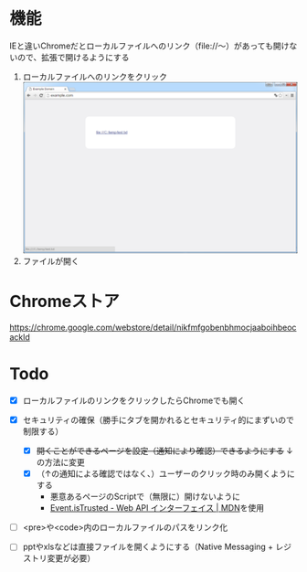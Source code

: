 # 機能
IEと違いChromeだとローカルファイルへのリンク（file://～）があっても開けないので、拡張で開けるようにする

1. ローカルファイルへのリンクをクリック<br>
    <img src="chrome-store/screenshot-01.png" width="640px;">
1. ファイルが開く

# Chromeストア
https://chrome.google.com/webstore/detail/nikfmfgobenbhmocjaaboihbeocackld

# Todo
- [x] ローカルファイルのリンクをクリックしたらChromeでも開く
- [x] セキュリティの確保（勝手にタブを開かれるとセキュリティ的にまずいので制限する）
    - [x] ~~開くことができるページを設定（通知により確認）できるようにする~~ ↓の方法に変更
    - [x] （↑の通知による確認ではなく、）ユーザーのクリック時のみ開くようにする
        - 悪意あるページのScriptで（無限に）開けないように
        - [Event.isTrusted - Web API インターフェイス | MDN](https://developer.mozilla.org/ja/docs/Web/API/Event/isTrusted "https://developer.mozilla.org/ja/docs/Web/API/Event/isTrusted")を使用
- [ ] \<pre>や\<code>内のローカルファイルのパスをリンク化
- [ ] pptやxlsなどは直接ファイルを開くようにする（Native Messaging + レジストリ変更が必要）

